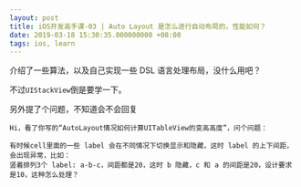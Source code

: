 ```yaml
---
layout: post
title: iOS开发高手课-03 | Auto Layout 是怎么进行自动布局的，性能如何？
date: 2019-03-18 15:30:35.000000000 +08:00
tags: ios, learn
---
```


介绍了一些算法，以及自己实现一些 DSL 语言处理布局，没什么用吧？

不过```UIStackView```倒是要学一下。

另外提了个问题，不知道会不会回复

```
Hi，看了你写的“AutoLayout情况如何计算UITableView的变高高度”，问个问题：

有时候cell里面的一些 label 会在不同情况下切换显示和隐藏，这时 label 的上下间距，会出现异常，比如：
竖着排列3个 label: a-b-c，间距都是20，这时 b 隐藏，c 和 a 的间距是20，设计要求是10，这种怎么处理？
```